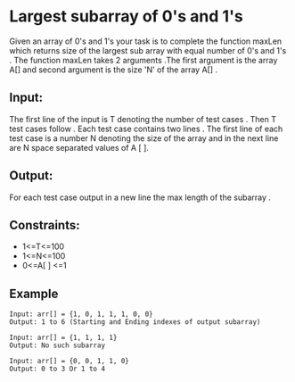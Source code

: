 # Largest subarray of 0's and 1's

Given an array of 0's and 1's your task is to complete the function maxLen which returns  size of  the  largest sub array with equal number of 0's and 1's .
The function maxLen takes 2 arguments .The first argument is the array A[] and second argument is the size 'N' of the array A[] .

## Input:

The first line of the input is T denoting the number of test cases .
Then T test cases follow . Each test case contains two lines . 
The first line of each test case is a number N denoting the size of the array and in the next line are N space separated values of A [ ].

## Output:

For each test case output in a new line the max length of the subarray .
 
## Constraints:

* 1<=T<=100
* 1<=N<=100
* 0<=A[ ] <=1

## Example

```
Input: arr[] = {1, 0, 1, 1, 1, 0, 0}
Output: 1 to 6 (Starting and Ending indexes of output subarray)

Input: arr[] = {1, 1, 1, 1}
Output: No such subarray

Input: arr[] = {0, 0, 1, 1, 0}
Output: 0 to 3 Or 1 to 4
```
